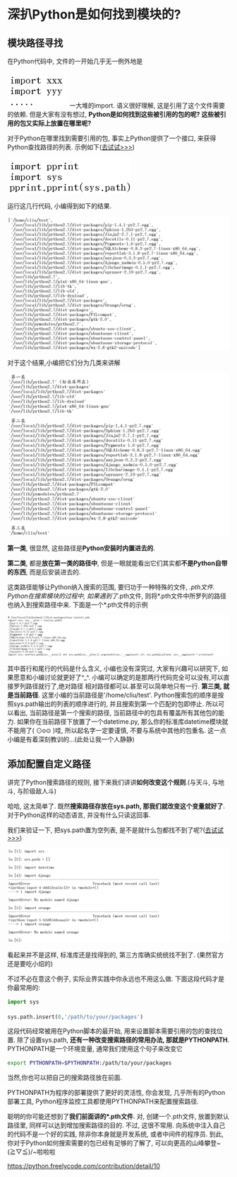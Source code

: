 # 深扒Python是如何找到模块的?



## 模块路径寻找

在Python代码中, 文件的一开始几乎无一例外地是

![img](image-201810292054/pythonpath0.png)
一大堆的import. 语义很好理解, 这是引用了这个文件需要的依赖. 但是大家有没有想过, **Python是如何找到这些被引用的包的呢? 这些被引用的包又实际上放置在哪里呢?**

对于Python在哪里找到需要引用的包, 事实上Python提供了一个接口, 来获得Python查找路径的列表. 示例如下([去试试>>>](http://mp.weixin.qq.com/s?__biz=MjM5NzU0MzU0Nw==&mid=210338894&idx=1&sn=203c124624b7428a86f8a6696564343e&scene=21#wechat_redirect))

![img](image-201810292054/pythonpath1.png)

运行这几行代码, 小编得到如下的结果.

![img](image-201810292054/pythonpath2.png)

对于这个结果,小编把它们分为几类来讲解

![img](image-201810292054/pythonpath3.png)

**第一类**, 很显然, 这些路径是**Python安装时内置进去的**.

**第二类**, 都是**放在第一类的路径中**, 但是一眼就能看出它们其实都**不是Python自带的东西**, 而是后安装进去的. 

这类路径能够让Python纳入搜索的范围, 要归功于一种特殊的文件, *.pth文件. Python在搜索模块的过程中, 如果遇到了*.pth文件, 则将*.pth文件中所罗列的路径也纳入到搜索路径中来. 下面是一个*.pth文件的示例

![img](image-201810292054/pythonpath4.png)

其中首行和尾行的代码是什么含义, 小编也没有深究过, 大家有兴趣可以研究下, 如果愿意和小编讨论就更好了^_^. 小编可以确定的是那两行代码完全可以没有,可以直接罗列路径就行了,绝对路径 相对路径都可以.甚至可以简单地只有一行.
**第三类, 就是当前路径**. 这里小编的当前路径是'/home/cliu/test'. Python搜索包的顺序是按照sys.path输出的列表的顺序进行的, 并且搜索到第一个匹配的包即停止. 所以可以看出, 当前路径是第一个搜索的路径, 当前路径中的包具有覆盖所有其他包的能力. 如果你在当前路径下放置了一个datetime.py, 那么你的标准库datetime模块就不能用了( ⊙o⊙ )哇, 所以起名字一定要谨慎, 不要与系统中其他的包重名. 这一点小编是有着深刻教训的...(此处让我一个人静静)

## 添加配置自定义路径

讲完了Python搜索路径的规则, 接下来我们讲讲**如何改变这个规则**.(与天斗, 与地斗, 与阶级敌人斗)

哈哈, 这太简单了. 既然**搜索路径存放在sys.path, 那我们就改变这个变量就好了**. 对于Python这样的动态语言, 并没有什么只读这回事.

我们来验证一下, 把sys.path置为空列表, 是不是就什么包都找不到了呢?([去试试>>>](http://mp.weixin.qq.com/s?__biz=MjM5NzU0MzU0Nw==&mid=210338894&idx=1&sn=203c124624b7428a86f8a6696564343e&scene=21#wechat_redirect))

![img](image-201810292054/pythonpath5.png)

看起来并不是这样, 标准库还是找得到的, 第三方库确实统统找不到了. (果然官方还是要吃小炤的)

不过不必在意这个例子, 实际业界实践中你永远也不用这么做. 下面这段代码才是你最常用的:

```python
import sys

sys.path.insert(0,'/path/to/your/packages')
```

这段代码经常被用在Python脚本的最开始, 用来设置脚本需要引用的包的查找位置.
除了设置sys.path, **还有一种改变搜索路径的常用办法, 那就是PYTHONPATH**. PYTHONPATH是一个环境变量, 通常我们使用这个句子来改变它

```sh
export PYTHONPATH=$PYTHONPATH:/path/to/your/packages
```

当然,你也可以把自己的搜索路径放在前面.

PYTHONPATH为程序的部署提供了更好的灵活性, 你会发现, 几乎所有的Python部署工具, Python程序监控工具都使用PYTHONPATH来配置搜索路径.

聪明的你可能还想到了**我们前面讲的\*.pth文件**. 对, 创建一个.pth文件, 放置到默认路径里, 同样可以达到增加搜索路径的目的. 不过, 这很不常用. 向系统中注入自己的代码不是一个好的实践, 除非你本身就是开发系统, 或者中间件的程序员.
到此, 你对于Python如何搜索需要的包已经有足够的了解了, 可以向更高的山峰攀登~\(≧▽≦)/~啦啦啦





https://python.freelycode.com/contribution/detail/10